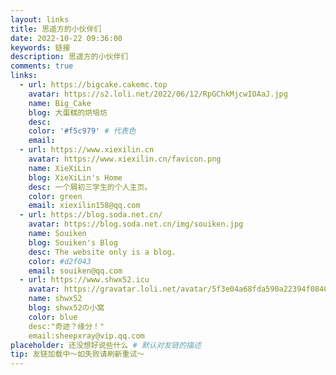 ```yaml
---
layout: links
title: 思遥方的小伙伴们
date: 2022-10-22 09:36:00
keywords: 链接
description: 思遥方的小伙伴们
comments: true
links:
  - url: https://bigcake.cakemc.top
    avatar: https://s2.loli.net/2022/06/12/RpGChkMjcwIOAaJ.jpg
    name: Big_Cake
    blog: 大蛋糕的烘培坊
    desc:
    color: '#f5c979' # 代表色
    email:
  - url: https://www.xiexilin.cn
    avatar: https://www.xiexilin.cn/favicon.png
    name: XieXiLin
    blog: XieXiLin's Home
    desc: 一个屑初三学生的个人主页。
    color: green
    email: xiexilin158@qq.com
  - url: https://blog.soda.net.cn/
    avatar: https://blog.soda.net.cn/img/souiken.jpg
    name: Souiken
    blog: Souiken's Blog
    desc: The website only is a blog.
    color: #d2f043
    email: souiken@qq.com
  - url: https://www.shwx52.icu
    avatar: https://gravatar.loli.net/avatar/5f3e04a68fda590a22394f0840ffaa59?s=60&d=mm&r=G
    name: shwx52
    blog: shwx52の小窝
    color: blue
    desc:"奇迹？缘分！"
    email:sheepxray@vip.qq.com
placeholder: 还没想好说些什么 # 默认对友链的描述
tip: 友链加载中～如失败请刷新重试～
---
```

